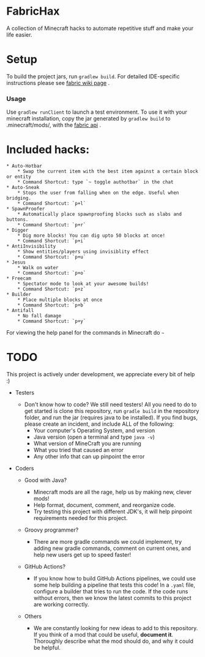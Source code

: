 
# FabricHax
A collection of Minecraft hacks to automate repetitive stuff and make your life easier.

# Setup
To build the project jars, run `gradlew build`.
For detailed IDE-specific instructions please see  [fabric wiki page](https://fabricmc.net/wiki/tutorial:setup) .

### Usage
Use `gradlew runClient` to launch a test environment.
To use it with your minecraft installation, copy the jar generated by `gradlew build` to .minecraft/mods/, with the  [fabric api](https://www.curseforge.com/minecraft/mc-mods/fabric-api) .

# Included hacks:
	* Auto-Hotbar
		* Swap the current item with the best item against a certain block or entity
		* Command Shortcut: type `~ toggle authotbar` in the chat
	* Auto-Sneak
		* Stops the user from falling when on the edge. Useful when bridging.
		* Command Shortcut: `p+l`
	* SpawnProofer
	    * Automatically place spawnproofing blocks such as slabs and buttons.
	    * Command Shortcut: `p+r`
	* Digger
		* Dig more blocks! You can dig upto 50 blocks at once!
		* Command Shortcut: `p+i`
	* AntiInvisibility
		* Show entities/players using invisiblity effect
		* Command Shortcut: `p+u`
	* Jesus
		* Walk on water
		* Command Shortcut: `p+o`
	* Freecam
	    * Spectator mode to look at your awesome builds!
	    * Command Shortcut: `p+z`
	* Builder
		* Place multiple blocks at once
		* Command Shortcut: `p+b`
	* Antifall
		* No fall damage
		* Command Shortcut: `p+y`

For viewing the help panel for the commands in Minecraft do `~` 


# TODO
This project is actively under development, we appreciate every bit of help :)

* Testers 
	* Don't know how to code? We still need testers! All you need to do to get started is clone this repository, run `gradle build` in the repository folder, and run the jar (requires java to be installed). If you find bugs, please create an incident, and include ALL of the following:
		* Your computer's Operating System, and version
		* Java version (open a terminal and type `java -v`)
		* What version of MineCraft you are running
		* What you tried that caused an error
		* Any other info that can up pinpoint the error

* Coders
	* Good with Java?
		* Minecraft mods are all the rage, help us by making new, clever mods!
		* Help format, document, comment, and reorganize code.
		* Try testing this project with different JDK's, it will help pinpoint requirements needed for this project. 
	* Groovy programmer?
		* There are more gradle commands we could implement, try adding new gradle commands, comment on current ones, and help new users get up to speed faster!
	* GitHub Actions?
		* If you know how to build GitHub Actions pipelines, we could use some help building a pipeline that tests this code! In a `.yaml` file, configure a builder that tries to run the code. If the code runs without errors, then we know the latest commits to this project are working correctly.

	* Others
		* We are constantly looking for new ideas to add to this repository. If you think of a mod that could be useful, **document it**. Thoroughly describe what the mod should do, and why it could be helpful. 
